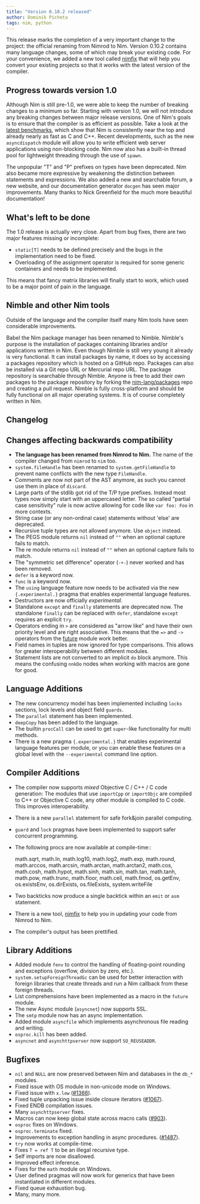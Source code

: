 ```yaml
---
title: "Version 0.10.2 released"
author: Dominik Picheta
tags: nim, python
---
```


This release marks the completion of a very important change to the project:
the official renaming from Nimrod to Nim. Version 0.10.2 contains many language
changes, some of which may break your existing code. For your convenience, we
added a new tool called [nimfix]({{site.baseurl}}/docs/nimfix.html) that will help you convert your
existing projects so that it works with the latest version of the compiler.

## Progress towards version 1.0


Although Nim is still pre-1.0, we were able to keep the number of breaking
changes to a minimum so far. Starting with version 1.0, we will not introduce
any breaking changes between major release versions.
One of Nim's goals is to ensure that the compiler is as efficient as possible.
Take a look at the
[latest benchmarks](https://github.com/logicchains/LPATHBench/blob/master/writeup.md),
which show that Nim is consistently near
the top and already nearly as fast as C and C++. Recent developments, such as
the new ``asyncdispatch`` module will allow you to write efficient web server
applications using non-blocking code. Nim now also has a built-in thread pool
for lightweight threading through the use of ``spawn``.

The unpopular "T" and "P" prefixes on types have been deprecated. Nim also
became more expressive by weakening the distinction between statements and
expressions. We also added a new and searchable forum, a new website, and our
documentation generator ``docgen`` has seen major improvements. Many thanks to
Nick Greenfield for the much more beautiful documentation!



## What's left to be done

The 1.0 release is actually very close. Apart from bug fixes, there are
two major features missing or incomplete:

* ``static[T]`` needs to be defined precisely and the bugs in the
  implementation need to be fixed.
* Overloading of the assignment operator is required for some generic
  containers and needs to be implemented.

This means that fancy matrix libraries will finally start to work, which used
to be a major point of pain in the language.


## Nimble and other Nim tools

Outside of the language and the compiler itself many Nim tools have seen
considerable improvements.

Babel the Nim package manager has been renamed to Nimble. Nimble's purpose
is the installation of packages containing libraries and/or applications
written in Nim.
Even though Nimble is still very young it already is very
functional. It can install packages by name, it does so by accessing a
packages repository which is hosted on a GitHub repo. Packages can also be
installed via a Git repo URL or Mercurial repo URL. The package repository
is searchable through Nimble. Anyone is free to add their own packages to
the package repository by forking the
[nim-lang/packages](https://github.com/nim-lang/packages) repo and creating
a pull request. Nimble is fully cross-platform and should be fully functional
on all major operating systems.
It is of course completely written in Nim.

## Changelog

Changes affecting backwards compatibility
-----------------------------------------

- **The language has been renamed from Nimrod to Nim.** The name of the
  compiler changed from ``nimrod`` to ``nim`` too.
- ``system.fileHandle`` has been renamed to ``system.getFileHandle`` to
  prevent name conflicts with the new type ``FileHandle``.
- Comments are now not part of the AST anymore, as such you cannot use them
  in place of ``discard``.
- Large parts of the stdlib got rid of the T/P type prefixes. Instead most
  types now simply start with an uppercased letter. The
  so called "partial case sensitivity" rule is now active allowing for code
  like ``var foo: Foo`` in more contexts.
- String case (or any non-ordinal case) statements
  without 'else' are deprecated.
- Recursive tuple types are not allowed anymore. Use ``object`` instead.
- The PEGS module returns ``nil`` instead of ``""`` when an optional capture
  fails to match.
- The re module returns ``nil`` instead of ``""`` when an optional capture
  fails to match.
- The "symmetric set difference" operator (``-+-``) never worked and has been
  removed.
- ``defer`` is a keyword now.
- ``func`` is a keyword now.
- The ``using`` language feature now needs to be activated via the new
  ``{.experimental.}`` pragma that enables experimental language features.
- Destructors are now officially *experimental*.
- Standalone ``except`` and ``finally`` statements are deprecated now.
  The standalone ``finally`` can be replaced with ``defer``,
  standalone ``except`` requires an explicit ``try``.
- Operators ending in ``>`` are considered as "arrow like" and have their
  own priority level and are right associative. This means that
  the ``=>`` and ``->`` operators from the
  [future](https://nim-lang.org/docs/future.html) module
  work better.
- Field names in tuples are now ignored for type comparisons. This allows
  for greater interoperability between different modules.
- Statement lists are not converted to an implicit ``do`` block anymore. This
  means the confusing ``nnkDo`` nodes when working with macros are gone for
  good.


Language Additions
------------------

- The new concurrency model has been implemented including ``locks`` sections,
  lock levels and object field ``guards``.
- The ``parallel`` statement has been implemented.
- ``deepCopy`` has been added to the language.
- The builtin ``procCall`` can be used to get ``super``-like functionality
  for multi methods.
- There is a new pragma ``{.experimental.}`` that enables experimental
  language features per module, or you can enable these features on a global
  level with the ``--experimental`` command line option.


Compiler Additions
------------------

- The compiler now supports *mixed* Objective C / C++ / C code generation:
  The modules that use ``importCpp`` or ``importObjc`` are compiled to C++
  or Objective C code, any other module is compiled to C code. This
  improves interoperability.
- There is a new ``parallel`` statement for safe fork&join parallel computing.
- ``guard`` and ``lock`` pragmas have been implemented to support safer
  concurrent programming.
- The following procs are now available at compile-time::

    math.sqrt, math.ln, math.log10, math.log2, math.exp, math.round,
    math.arccos, math.arcsin, math.arctan, math.arctan2, math.cos,
    math.cosh, math.hypot, math.sinh, math.sin, math.tan, math.tanh,
    math.pow, math.trunc, math.floor, math.ceil, math.fmod,
    os.getEnv, os.existsEnv, os.dirExists, os.fileExists,
    system.writeFile

- Two backticks now produce a single backtick within an ``emit`` or ``asm``
  statement.
- There is a new tool, [nimfix](nimfix.html) to help you in updating your
  code from Nimrod to Nim.
- The compiler's output has been prettified.

Library Additions
-----------------

- Added module ``fenv`` to control the handling of floating-point rounding and
  exceptions (overflow, division by zero, etc.).
- ``system.setupForeignThreadGc`` can be used for better interaction with
  foreign libraries that create threads and run a Nim callback from these
  foreign threads.
- List comprehensions have been implemented as a macro in the ``future``
  module.
- The new Async module (``asyncnet``) now supports SSL.
- The ``smtp`` module now has an async implementation.
- Added module ``asyncfile`` which implements asynchronous file reading
  and writing.
- ``osproc.kill`` has been added.
- ``asyncnet`` and ``asynchttpserver`` now support ``SO_REUSEADDR``.

Bugfixes
--------

- ``nil`` and ``NULL`` are now preserved between Nim and databases in the
  ``db_*`` modules.
- Fixed issue with OS module in non-unicode mode on Windows.
- Fixed issue with ``x.low``
  ([#1366](https://github.com/Araq/Nim/issues/1366)).
- Fixed tuple unpacking issue inside closure iterators
  ([#1067](https://github.com/Araq/Nim/issues/1067)).
- Fixed ENDB compilation issues.
- Many ``asynchttpserver`` fixes.
- Macros can now keep global state across macro calls
  ([#903](https://github.com/Araq/Nim/issues/903)).
- ``osproc`` fixes on Windows.
- ``osproc.terminate`` fixed.
- Improvements to exception handling in async procedures.
  ([#1487](https://github.com/Araq/Nim/issues/1487)).
- ``try`` now works at compile-time.
- Fixes ``T = ref T`` to be an illegal recursive type.
- Self imports are now disallowed.
- Improved effect inference.
- Fixes for the ``math`` module on Windows.
- User defined pragmas will now work for generics that have
  been instantiated in different modules.
- Fixed queue exhaustion bug.
- Many, many more.
